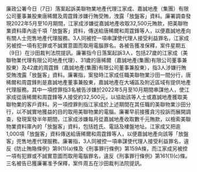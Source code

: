 廉政公署今日（7日）落案起訴美聯物業地產代理江家成、嘉誠地產（集團）有限公司董事兼股東唐稀爾及周霆鋒涉嫌行賄受賄，洩露「放盤客」資料。廉署調查發現2022年5月至10月期間，江家成涉嫌從嘉誠地產收取32,500元賄款，把美聯物業資料庫內逾千項「放盤客」資料，傳送給唐稀爾和周霆鋒等人，以便嘉誠地產向有關人士兜售地產代理服務。3人同被控一項串謀使代理人接受利益罪名，江家成另被控一項有犯罪或不誠實意圖而取用電腦罪名。各被告獲准保釋，案件星期五（9日）在沙田裁判法院提訊。廉署指今日落案起訴3人，包括27歲的江家成（美聯物業代理有限公司地產代理）、31歲的唐稀爾（嘉誠地產(集團)有限公司董事兼股東）及42歲的周霆鋒（嘉誠地產(集團)有限公司董事兼股東），指3人涉嫌行賄受賄洩露「放盤客」資料。廉署指，案發時江家成任職美聯物業沙田一間分行，唐稀爾和周霆鋒則是嘉誠地產董事兼股東，嘉誠地產在大埔區及附近區域有提供地產代理服務。其中一項控罪指3名被告涉嫌於2022年5月至10月期間串謀他人，使江家成從唐稀爾和周霆鋒等人接受約32,500元，以協助該等人士或嘉誠地產獲取美聯物業的客戶資料。另一項控罪則指江家成於上述期間在其任職的美聯物業沙田分行，以不誠實地獲益的目的取用美聯物業的電腦。廉署早前接獲貪污投訴而展開調查，發現案發半年期間，江家成涉嫌每月從嘉誠地產收取數千元賄款，以檢索美聯物業資料庫內的「放盤客」資料，包括姓氏、電話及樓盤地址。江家成又把逾1,000項「放盤客」資料傳送給唐稀爾和周霆鋒等人，以便嘉誠地產向該等「放盤客」兜售地產代理服務。廉署指，3人同被控一項串謀使代理人接受利益罪名，違反《防止賄賂條例》第9(1)(a)條及《刑事罪行條例》第159A條，而江家成另被控一項有犯罪或不誠實意圖而取用電腦罪名，違反《刑事罪行條例》第161(1)(c)條。三名被告已獲廉署准予保釋，案件周五在沙田裁判法院提訊。